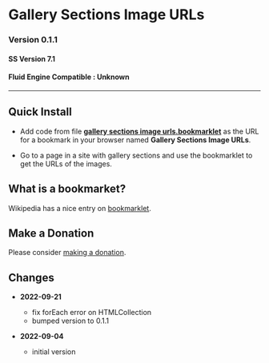 # Gallery Sections Image URLs

### Version 0.1.1

#### SS Version 7.1

#### Fluid Engine Compatible : Unknown

---

## Quick Install

* Add code from file **[gallery sections image urls.bookmarklet][1]** as the URL
  for a bookmark in your browser named **Gallery Sections Image URLs**.
  
* Go to a page in a site with gallery sections and use the bookmarklet to get
  the URLs of the images.

## What is a bookmarket?

Wikipedia has a nice entry on [bookmarklet][2].

## Make a Donation

Please consider [making a donation][3].

## Changes

* **2022-09-21**

  * fix forEach error on HTMLCollection
  * bumped version to 0.1.1
  
* **2022-09-04**

  * initial version

[1]: gallery%20sections%20image%20urls.bookmarklet#L1
[2]: https://en.wikipedia.org/wiki/Bookmarklet
[3]: https://github.com/tomsWebConsulting/twcsl#make-a-donation
